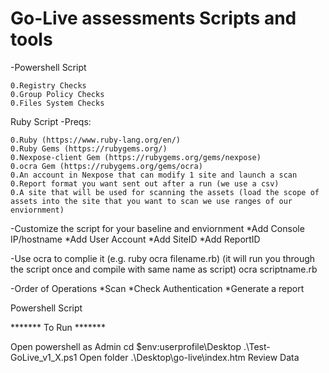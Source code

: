 Go-Live assessments Scripts and tools
======================================

-Powershell Script

	0.Registry Checks
	0.Group Policy Checks
	0.Files System Checks

Ruby Script
-Preqs:

	0.Ruby (https://www.ruby-lang.org/en/)
	0.Ruby Gems (https://rubygems.org/)
	0.Nexpose-client Gem (https://rubygems.org/gems/nexpose)
	0.ocra Gem (https://rubygems.org/gems/ocra)
	0.An account in Nexpose that can modify 1 site and launch a scan
	0.Report format you want sent out after a run (we use a csv)
	0.A site that will be used for scanning the assets (load the scope of assets into the site that you want to scan we use ranges of our enviornment)
	
	
-Customize the script for your baseline and enviornment
	*Add Console IP/hostname
	*Add User Account
	*Add SiteID
	*Add ReportID
	
-Use ocra to complie it (e.g. ruby ocra filename.rb)
(it will run you through the script once and compile with same name as script)
ocra scriptname.rb
	
-Order of Operations
	*Scan
	*Check Authentication
	*Generate a report
	
Powershell Script


******* To Run *******

Open powershell as Admin
cd $env:userprofile\Desktop
.\Test-GoLive_v1_X.ps1
Open folder .\Desktop\go-live\index.htm Review Data

 

